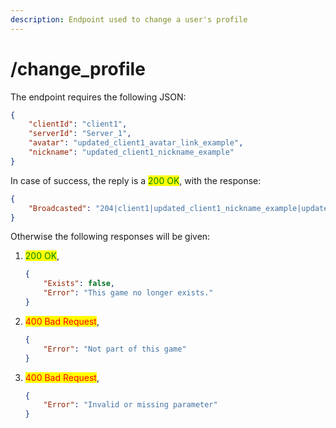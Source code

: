 ```yaml
---
description: Endpoint used to change a user's profile
---
```


# /change\_profile

The endpoint requires the following JSON:

```json
{
    "clientId": "client1",
    "serverId": "Server_1",
    "avatar": "updated_client1_avatar_link_example",
    "nickname": "updated_client1_nickname_example"
}
```

In case of success, the reply is a <mark style="color:green;">200 OK</mark>, with the response:

```json
{
    "Broadcasted": "204|client1|updated_client1_nickname_example|updated_client1_avatar_link_example"
}
```

Otherwise the following responses will be given:

1.  <mark style="color:green;">200 OK</mark>,

    ```json
    {
        "Exists": false,
        "Error": "This game no longer exists."
    }
    ```
2.  <mark style="color:red;">400 Bad Request</mark>,

    ```json
    {
        "Error": "Not part of this game"
    }
    ```
3.  &#x20;<mark style="color:red;">400 Bad Request</mark>,

    ```json
    {
        "Error": "Invalid or missing parameter"
    }
    ```

